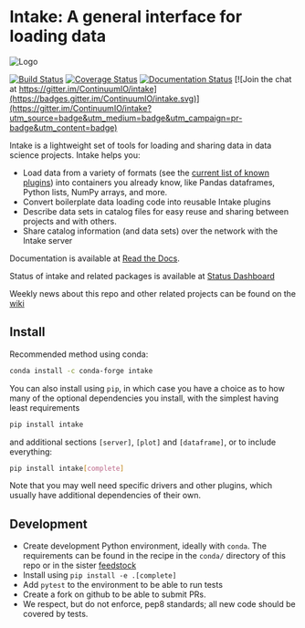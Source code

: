 # Intake: A general interface for loading data

![Logo](https://github.com/intake/intake/raw/master/logo-small.png)

[![Build Status](https://github.com/intake/intake/workflows/CI/badge.svg)](https://github.com/intake/intake/actions)
[![Coverage Status](https://coveralls.io/repos/github/intake/intake/badge.svg?branch=master)](https://coveralls.io/github/intake/intake?branch=master)
[![Documentation Status](https://readthedocs.org/projects/intake/badge/?version=latest)](http://intake.readthedocs.io/en/latest/?badge=latest)
[![Join the chat at https://gitter.im/ContinuumIO/intake](https://badges.gitter.im/ContinuumIO/intake.svg)](https://gitter.im/ContinuumIO/intake?utm_source=badge&utm_medium=badge&utm_campaign=pr-badge&utm_content=badge)


Intake is a lightweight set of tools for loading and sharing data in data science projects.
Intake helps you:

* Load data from a variety of formats (see the [current list of known plugins](http://intake.readthedocs.io/en/latest/plugin-directory.html)) into containers you already know, like Pandas dataframes, Python lists, NumPy arrays, and more.
* Convert boilerplate data loading code into reusable Intake plugins
* Describe data sets in catalog files for easy reuse and sharing between projects and with others.
* Share catalog information (and data sets) over the network with the Intake server

Documentation is available at [Read the Docs](http://intake.readthedocs.io/en/latest).

Status of intake and related packages is available at [Status Dashboard](https://intake.github.io/status)

Weekly news about this repo and other related projects can be found on the
[wiki](https://github.com/intake/intake/wiki/Community-News) 

Install
-------

Recommended method using conda:
```bash
conda install -c conda-forge intake
```

You can also install using `pip`, in which case you have a choice as to how many of the optional
dependencies you install, with the simplest having least requirements

```bash
pip install intake
```

and additional sections `[server]`, `[plot]` and `[dataframe]`, or to include everything:

```bash
pip install intake[complete]
```

Note that you may well need specific drivers and other plugins, which usually have additional 
dependencies of their own. 

Development
-----------
 * Create development Python environment, ideally with `conda`. The requirements can be found in the
   recipe in the `conda/` directory of this repo or in the sister 
   [feedstock](https://github.com/conda-forge/intake-feedstock)
 * Install using `pip install -e .[complete]`
 * Add `pytest` to the environment to be able to run tests
 * Create a fork on github to be able to submit PRs.
 * We respect, but do not enforce, pep8 standards; all new code should be covered by tests.
